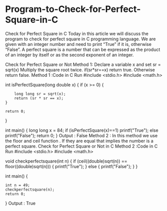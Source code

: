 # Program-to-Check-for-Perfect-Square-in-C

Check for Perfect Square in C
Today in this article we will discuss the program to check for perfect square in C programming language. We are given with an integer number and need to print “True” if it is, otherwise “False”.
A perfect square is a number that can be expressed as the product of an integer by itself or as the second exponent of an integer.

Check for Perfect Square or Not
Method 1:
Declare a variable x and set sr = sqrt(x)
Multiply the square root twice.
if(sr*sr==x) return true.
Otherwise return false.
Method 1 :Code in C
Run
#include <stdio.h>
#include <math.h>

int isPerfectSquare(long double x)
{
    if (x >= 0) {
 
        long long sr = sqrt(x);
        return (sr * sr == x);
    }
    
    return 0;
}
 
int main()
{
    long long x = 84;
    if (isPerfectSquare(x)==1)
        printf("True");
    else
        printf("False");
    return 0;
}
Output :
False
Method 2 :
In this method we use the floor and ceil function .
If they are equal that implies the number is a perfect square.
Check for Perfect Square or Not in C
Method 2 :Code in C
Run
#include <stdio.h>
#include <math.h>

void checkperfectsquare(int n)
{
    if (ceil((double)sqrt(n)) == floor((double)sqrt(n))) {
        printf("True");
    }
    else {
        printf("False");
    }
}

int main()
{
 
    int n = 49;
    checkperfectsquare(n);
    return 0;
}
Output :
True
